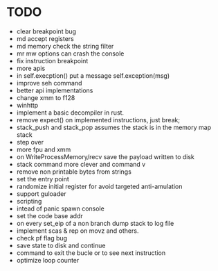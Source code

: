 # TODO

- clear breakpoint bug
- md accept registers
- md memory check the string filter
- mr mw options can crash the console
- fix instruction breakpoint 
- more apis
- in self.execption() put a message self.exception(msg)
- improve seh command
- better api implementations
- change xmm to f128
- winhttp
- implement a basic decompiler in rust.
- remove expect() on implemented instructions, just break;
- stack_push and stack_pop assumes the stack is in the memory map stack
- step over
- more fpu and xmm
- on WriteProcessMemory/recv save the payload written to disk
- stack command more clever and command v
- remove non printable bytes from strings
- set the entry point
- randomize initial register for avoid targeted anti-amulation
- support guloader
- scripting
- intead of panic spawn console
- set the code base addr
- on every set_eip of a non branch dump stack to log file
- implement scas & rep on movz and others.
- check pf flag bug
- save state to disk and continue
- command to exit the bucle or to see  next instruction
- optimize loop counter
